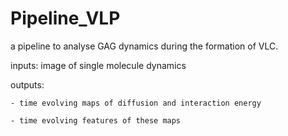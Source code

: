 # Pipeline_VLP

a pipeline to analyse GAG dynamics during the formation of VLC.

inputs: image of single molecule dynamics

outputs: 
	
	- time evolving maps of diffusion and interaction energy 
	
	- time evolving features of these maps






